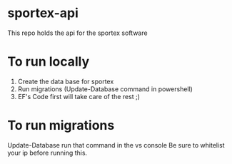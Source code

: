 # sportex-api
This repo holds the api for the sportex software

# To run locally
1. Create the data base for sportex
2. Run migrations (Update-Database command in powershell)
3. EF's Code first will take care of the rest ;)


# To run migrations
Update-Database
run that command in the vs console
Be sure to whitelist your ip before running this.
